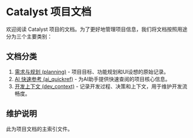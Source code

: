 # Catalyst 项目文档

欢迎阅读 Catalyst 项目的文档。为了更好地管理项目信息，我们将文档按照用途分为三个主要类别：

## 文档分类

1. [需求与规划 (planning)](./planning) - 项目目标、功能规划和UI设想的原始记录。
2. [AI 快速参考 (ai_quickref)](./ai_quickref) - 为AI助手提供快速查阅的项目核心信息。
3. [开发上下文 (dev_context)](./dev_context) - 记录开发过程、决策和上下文，用于维护开发流畅度。

## 维护说明

此为项目文档的主索引文件。